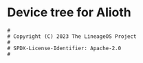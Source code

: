 # Device tree for Alioth

```
#
# Copyright (C) 2023 The LineageOS Project
#
# SPDX-License-Identifier: Apache-2.0
#
```
